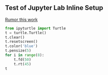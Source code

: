 ## Test of Jupyter Lab Inline Setup

[Rumor this work](https://github.com/takluyver/mobilechelonian)

```python
from ipyturtle import Turtle
t = turtle.Turtle()
t.clear()
t.resetscreen()
t.color('blue')
t.pensize(5)
for i in range(8):
    t.fd(50)
    t.rt(45)
t
```